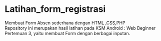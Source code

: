 # Latihan_form_registrasi
Membuat Form Absen sederhana dengan HTML ,CSS,PHP
<br>
Repository ini merupakan hasil latihan pada KSM Android : Web Beginner Pertemuan 3, yaitu membuat Form dengan berbagai inputan.
